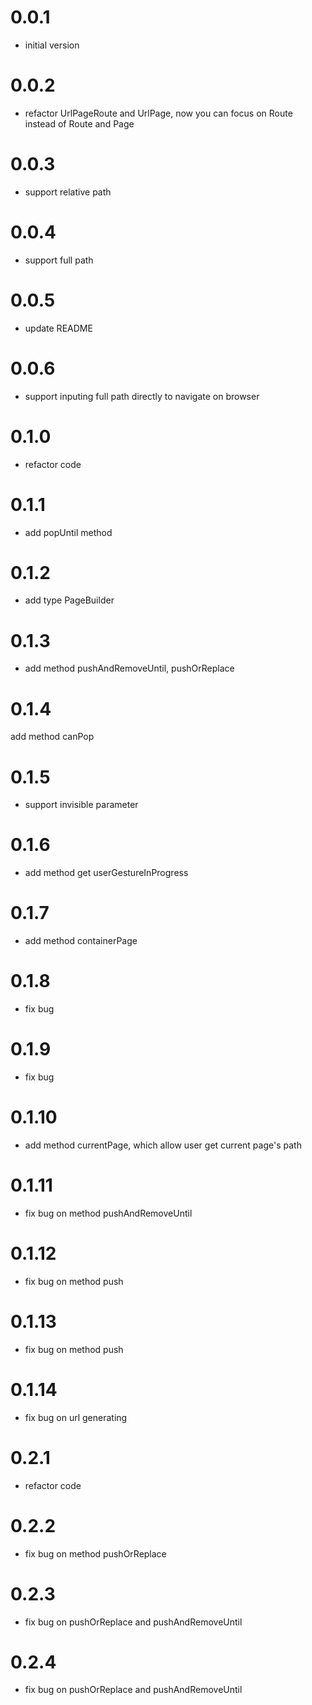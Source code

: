 # 0.0.1

- initial version

# 0.0.2

- refactor UrlPageRoute and UrlPage, now you can focus on Route instead of Route and Page

# 0.0.3

- support relative path

# 0.0.4

- support full path

# 0.0.5

- update README

# 0.0.6

- support inputing full path directly to navigate on browser

# 0.1.0

- refactor code

# 0.1.1

- add popUntil method

# 0.1.2

- add type PageBuilder

# 0.1.3

- add method pushAndRemoveUntil, pushOrReplace

# 0.1.4

add method canPop

# 0.1.5

- support invisible parameter

# 0.1.6

- add method get userGestureInProgress

# 0.1.7

- add method containerPage

# 0.1.8

- fix bug

# 0.1.9

- fix bug

# 0.1.10

- add method currentPage, which allow user get current page's path

# 0.1.11

- fix bug on method pushAndRemoveUntil

# 0.1.12

- fix bug on method push

# 0.1.13

- fix bug on method push

# 0.1.14

- fix bug on url generating

# 0.2.1

- refactor code

# 0.2.2

- fix bug on method pushOrReplace

# 0.2.3

- fix bug on pushOrReplace and pushAndRemoveUntil

# 0.2.4

- fix bug on pushOrReplace and pushAndRemoveUntil